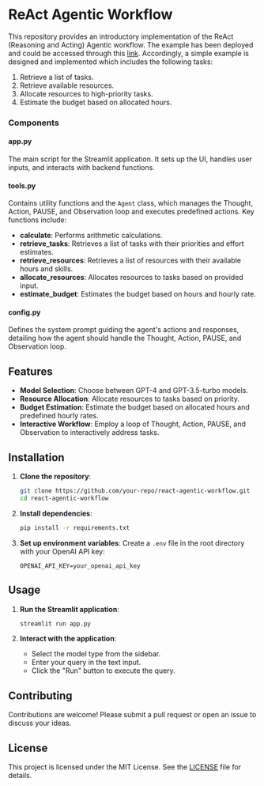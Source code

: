 # ReAct Agentic Workflow

This repository provides an introductory implementation of the ReAct (Reasoning and Acting) Agentic workflow. The example has been deployed and could be accessed through this [link](). Accordingly, a simple example is designed and implemented which includes the following tasks:

1. Retrieve a list of tasks.
2. Retrieve available resources.
3. Allocate resources to high-priority tasks.
4. Estimate the budget based on allocated hours.

### Components

#### app.py

The main script for the Streamlit application. It sets up the UI, handles user inputs, and interacts with backend functions.

#### tools.py

Contains utility functions and the `Agent` class, which manages the Thought, Action, PAUSE, and Observation loop and executes predefined actions. Key functions include:
- **calculate**: Performs arithmetic calculations.
- **retrieve_tasks**: Retrieves a list of tasks with their priorities and effort estimates.
- **retrieve_resources**: Retrieves a list of resources with their available hours and skills.
- **allocate_resources**: Allocates resources to tasks based on provided input.
- **estimate_budget**: Estimates the budget based on hours and hourly rate.

#### config.py

Defines the system prompt guiding the agent's actions and responses, detailing how the agent should handle the Thought, Action, PAUSE, and Observation loop.
## Features

- **Model Selection**: Choose between GPT-4 and GPT-3.5-turbo models.
- **Resource Allocation**: Allocate resources to tasks based on priority.
- **Budget Estimation**: Estimate the budget based on allocated hours and predefined hourly rates.
- **Interactive Workflow**: Employ a loop of Thought, Action, PAUSE, and Observation to interactively address tasks.

## Installation

1. **Clone the repository**:
   ```bash
   git clone https://github.com/your-repo/react-agentic-workflow.git
   cd react-agentic-workflow
   ```

2. **Install dependencies**:
   ```bash
   pip install -r requirements.txt
   ```

3. **Set up environment variables**:
   Create a `.env` file in the root directory with your OpenAI API key:
   ```env
   OPENAI_API_KEY=your_openai_api_key
   ```

## Usage

1. **Run the Streamlit application**:
   ```bash
   streamlit run app.py
   ```

2. **Interact with the application**:
   - Select the model type from the sidebar.
   - Enter your query in the text input.
   - Click the "Run" button to execute the query.

## Contributing

Contributions are welcome! Please submit a pull request or open an issue to discuss your ideas.

## License

This project is licensed under the MIT License. See the [LICENSE](LICENSE) file for details.